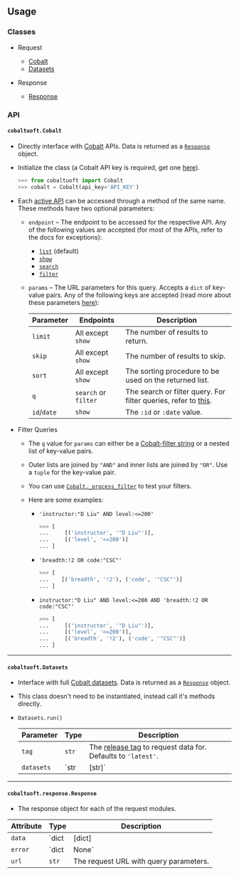 ## Usage

### Classes

  - Request
    - [Cobalt](#cobaltuoftcobalt)
    - [Datasets](#cobaltuoftdatasets)
  
  - Response
    - [Response](#cobaltuoftresponseresponse)

### API

#### `cobaltuoft.Cobalt`
  
  - Directly interface with [Cobalt](http://cobalt.qas.im) APIs. Data is returned as a [`Response`](#cobaltuoftresponseresponse) object.

  - Initialize the class (a Cobalt API key is required, get one [here](https://cobalt.qas.im/signup)).

    ```py
    >>> from cobaltuoft import Cobalt
    >>> cobalt = Cobalt(api_key='API_KEY')
    ```

  - Each [active API](https://cobalt.qas.im/#apis) can be accessed through a method of the same name. These methods have two optional parameters:

    + `endpoint` –  The endpoint to be accessed for the respective API. Any of the following values are accepted (for most of the APIs, refer to the docs for exceptions):

      - [`list`](https://cobalt.qas.im/documentation/courses/list) (default)
      - [`show`](https://cobalt.qas.im/documentation/courses/show)
      - [`search`](https://cobalt.qas.im/documentation/courses/search)
      - [`filter`](https://cobalt.qas.im/documentation/courses/filter)

    + `params` – The URL parameters for this query. Accepts a `dict` of key-value pairs. Any of the following keys are accepted (read more about these parameters [here](https://cobalt.qas.im/documentation/courses/search)):

      | Parameter   | Endpoints            | Description
      | ---         | ---                  | ---
      | `limit`     | All except `show`    | The number of results to return.
      | `skip`      | All except `show`    | The number of results to skip.
      | `sort`      | All except `show`    | The sorting procedure to be used on the returned list.
      | `q`         | `search` or `filter` | The search or filter query. For filter queries, refer to [this](#filter-queries).
      | `id`/`date` | `show`               | The `:id` or `:date` value.

  - <a name="filter-queries"/>Filter Queries</a>
    * The `q` value for `params` can either be a [Cobalt-filter string](https://cobalt.qas.im/documentation/courses/filter) or a nested list of key-value pairs.
    * Outer lists are joined by `"AND"` and inner lists are joined by `"OR"`. Use a `tuple` for the key-value pair.
    * You can use [`Cobalt._process_filter`](cobaltuoft/endpoints/__init__.py#L14) to test your filters.
    * Here are some examples:

      - `'instructor:"D Liu" AND level:<=200'`

        ```python
        >>> [
        ...     [('instructor', '"D Liu"')],
        ...     [('level', '<=200')]
        ... ]
        ```

      - `'breadth:!2 OR code:"CSC"'`

        ```python
        >>> [
        ...    [('breadth', '!2'), ('code', '"CSC"')]
        ... ]
        ```

      - `instructor:"D Liu" AND level:<=200 AND 'breadth:!2 OR code:"CSC"'`

        ```python
        >>> [
        ...     [('instructor', '"D Liu"')],
        ...     [('level', '<=200')],
        ...     [('breadth', '!2'), ('code', '"CSC"')]
        ... ]
        ```

---

#### `cobaltuoft.Datasets`
  
  - Interface with full [Cobalt datasets](https://github.com/cobalt-uoft/datasets). Data is returned as a [`Response`](#cobaltuoftresponseresponse) object.
  
  - This class doesn't need to be instantiated, instead call it's methods directly.
  
  - `Datasets.run()`

    | Parameter  | Type          | Description
    | ---        | ---           | ---
    | `tag`      | `str`         | The [release tag](https://api.github.com/repos/cobalt-uoft/datasets/tags) to request data for. Defaults to `'latest'`.
    | `datasets` | `str|[str]`   | The [datasets](https://api.github.com/repos/cobalt-uoft/datasets/contents?ref={TAG}) to return. Accepts a list of datasets, `'*'` for all, or a single dataset.

---

#### `cobaltuoft.response.Response`

  - The response object for each of the request modules.

  | Attribute  | Type                 | Description
  | ---        | ---                  | ---
  | `data`     | `dict|[dict]|None`   | The response body.
  | `error`    | `dict|None`          | The error message and status code.
  | `url`      | `str`                | The request URL with query parameters.
